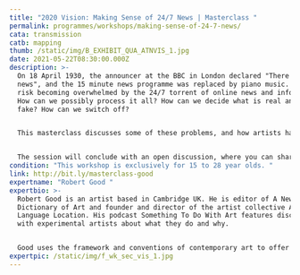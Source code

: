 ```yaml
---
title: "2020 Vision: Making Sense of 24/7 News | Masterclass "
permalink: programmes/workshops/making-sense-of-24-7-news/
cata: transmission
catb: mapping
thumb: /static/img/B_EXHIBIT_QUA_ATNVIS_1.jpg
date: 2021-05-22T08:30:00.000Z
description: >-
  On 18 April 1930, the announcer at the BBC in London declared "There is no
  news", and the 15 minute news programme was replaced by piano music. Today, we
  risk becoming overwhelmed by the 24/7 torrent of online news and information.
  How can we possibly process it all? How can we decide what is real and what is
  fake? How can we switch off?


  This masterclass discusses some of these problems, and how artists have responded to information in the age of the internet. The session will include a presentation on the move from analogue to digital information , a look at how some artists have chosen to respond to information overload and a conversation with Science Gallery Research Intern Vasudha Malani to investigate UK and Indian online search algorithms. How do search results differ by country, by region, and by language?


  The session will conclude with an open discussion, where you can share your perspectives on the world of information overload and how we can make sense of it all.
condition: "This workshop is exclusively for 15 to 28 year olds. "
link: http://bit.ly/masterclass-good
expertname: "Robert Good "
expertbio: >-
  Robert Good is an artist based in Cambridge UK. He is editor of A New
  Dictionary of Art and founder and director of the artist collective Art
  Language Location. His podcast Something To Do With Art features discussions
  with experimental artists about what they do and why.


  Good uses the framework and conventions of contemporary art to offer fresh perspectives. He says: "My work is frequently propositional in nature. I like to analyse a situation, try to understand it and then make work that re-presents it, reflecting back both the limitations of my understanding and my responses to it. As such, my work functions in some ways like a scientific hypothesis - it is offered for others to consider, validate or falsify."
expertpic: /static/img/f_wk_sec_vis_1.jpg
---
```

